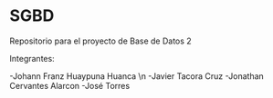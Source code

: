 # SGBD
Repositorio para el proyecto de Base de Datos 2

Integrantes:

-Johann Franz Huaypuna Huanca \n
-Javier Tacora Cruz
-Jonathan Cervantes Alarcon
-José Torres
